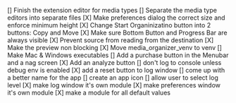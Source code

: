 [] Finish the extension editor for media types
[] Separate the media type editors into separate files
[X] Make preferences dialog the correct size and enforce minimum height
[X] Change Start Organinizatino button into 2 buttons: Copy and Move
[X] Make sure Bottom Button and Progress Bar are always visible
[X] Prevent source from reading from the destination
[X] Make the preview non blocking
[X] Move media_organizer_venv to venv
[] Make Mac & Windows executables
[] Add a purchase button in the Menubar and a nag screen
[X] Add an analyze button
[] don't log to console unless debug env is enabled
[X] add a reset button to log window
[] come up with a better name for the app
[] create an app icon
[] allow user to select log level
[X] make log window it's own module
[X] make preferences window it's own module
[X] make a module for all default values
